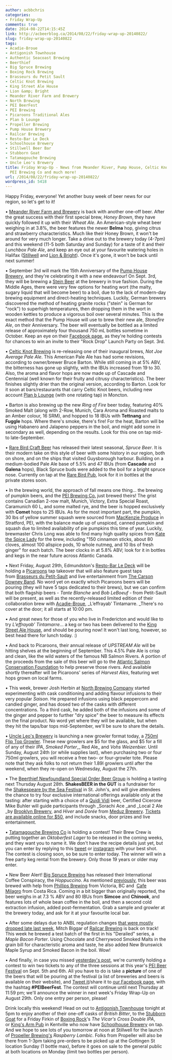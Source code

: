 ```yaml
---
author: acbbchris
categories:
- Friday Wrap-Up
comments: true
date: 2014-08-22T14:15:45Z
link: http://acbeerblog.ca/2014/08/22/friday-wrap-up-20140822/
slug: friday-wrap-up-20140822
tags:
- Acadie-Broue
- Antigonish Townhouse
- Authentic Seacoast Brewing
- Beerthief
- Big Spruce Brewing
- Boxing Rock Brewing
- Brasseurs du Petit Sault
- Celtic Knot Brewing
- King Street Ale House
- Lion &amp; Bright
- Meander River Farm and Brewery
- North Brewing
- PEI BeerFest
- PEI Brewing
- Picaroons Traditional Ales
- Plan b Lounge
- Propeller Brewing
- Pump House Brewery
- Railcar Brewing
- Resto-Bar Le Deck
- Schoolhouse Brewery
- Stillwell Beer Bar
- Stubborn Goat
- Tatamagouche Brewing
- Uncle Leo's Brewery
title: Friday Wrap-Up - News from Meander River, Pump House, Celtic Knot, Rare Bird,
  PEI Brewing Co and much more!
url: /2014/08/22/friday-wrap-up-20140822/
wordpress_id: 5418
---
```


Happy Friday, everyone! Yet another busy week of beer news for our region, so let's get to it!

• [Meander River Farm and Brewery](http://www.meanderriverfarm.ca/) is back with another one-off beer. After the great success with their first special brew, _Honey Brown_, they have quickly followed it up with their _Wheat Ale_. An American-style wheat beer weighing in at 3.8%, the beer features the newer **Belma** hop, giving citrus and strawberry characteristics. Much like their Honey Brown, it won't be around for very much longer. Take a drive out to the brewery today (4-7pm) and this weekend (11-5 both Saturday and Sunday) for a taste of it and their _Lunchbox Pale Ale_, and keep an eye out at your favourite watering holes in Halifax ([Stillwell](http://www.barstillwell.com/) and [Lion & Bright](http://lionandbright.com)). Once it's gone, it won't be back until next summer!

• September 3rd will mark the 15th Anniversary of the [Pump House Brewery](http://beer.pumphousebrewery.ca/), and they're celebrating it with a new endeavour! On Sept. 3rd, they will be brewing a [Stein Beer](http://www.germanbeerinstitute.com/Steinbier.html) at the brewery in true fashion. During the Middle Ages, there were very few options for heating wort (the malty, sugary liquid that will become beer) to a boil, due to the lack of modern-day brewing equipment and direct-heating techniques. Luckily, German brewers discovered the method of heating granite rocks ("stein" is German for "rock") to superhigh temperatures, then dropping them in the wort in wooden kettles to produce a vigorous boil over several minutes. This is the exact method that the Pump House will use to brew their new ale, _Stonefire Ale_, on their Anniversary. The beer will eventually be bottled as a limited release of approximately four thousand 750 mL bottles sometime in October. Keep an eye on their [Facebook page](https://www.facebook.com/PumpHouseRestaurant), as they're holding contests for chances to win an invite to their "Rock Drop" Launch Party on Sept. 3rd.

• [Celtic Knot Brewing](https://www.facebook.com/CelticKnotBrewing) is re-releasing one of their inaugural brews, _Not Joe Average Pale Ale_. This American Pale Ale has had some revisions, according to owner/brewer Bruce Barton. While still coming in at 5% ABV, the bitterness has gone up slightly, with the IBUs increased from 19 to 30. Also, the aroma and flavor hops are now made up of Cascade and Centennial (well known for their fruity and citrusy characteristics). The beer finishes slightly drier than the original version, according to Barton. Look for it soon at bars/restaurants that carry Celtic Knot beers, including new account [Plan b Lounge](https://www.facebook.com/PlanbLounge) (with one rotating tap) in Moncton.

• Barton is also brewing up the new _Ring of Fire_ beer today, featuring 40% Smoked Malt (along with 2-Row, Munich, Cara Aroma and Roasted malts to an Amber colour, 16 SRM), and hopped to 18 IBUs with **Tettnang** and **Fuggle** hops. Where there's smoke, there's fire! For the heat, Barton will be using Habanero and Jalapeno peppers in the boil, and might add some in secondary as well, depending on the results. Look for this one on tap mid- to late-September.

• [Rare Bird Craft Beer](http://www.rarebirdbeer.com/) has released their latest seasonal, _Spruce Beer_. It is their modern take on this style of beer with some history in our region, both on shore, and on the ships that visited Guysborough harbour. Building on a medium-bodied Pale Ale base of 5.5% and 47 IBUs (from **Cascade** and **Galena** hops), Black Spruce buds were added to the boil for a bright spruce nose. Currently on tap at the [Rare Bird Pub](http://www.rarebirdpub.com/), look for it in bottles at the private stores soon.

• In the brewing world, the approach of fall means one thing... the brewing of pumpkin beers, and the [PEI Brewing Co.](http://peibrewingcompany.com/) just brewed theirs! The grist contains Canadian 2-row malt, Munich, Victory, Extra Special Roast, Caramunich 60 L, and some malted rye, and the beer is hopped exclusively with **Comet** hops to 25 IBUs. As for the most important part, the pumpkin, 30 lbs of yellow summer squash were sourced from [MacKenzie Produce](http://www.mackenzieproduce.ca/) in Stratford, PEI, with the balance made up of unspiced, canned pumpkin and squash due to limited availability of pie pumpkins this time of year. Luckily, brewmaster Chris Long was able to find many high quality spices from [Kate the Spice Lady](https://www.facebook.com/pages/Kate-The-Spice-Lady/623625607681857) for the brew, including "150 cinnamon sticks, about 80 cloves, almost 100 allspice pods, 10 whole nutmeg, and 10 lbs of fresh ginger" for each batch. The beer clocks in at 5.8% ABV; look for it in bottles and kegs in the near future across Atlantic Canada.

• Next Friday, August 29th, Edmundston's [Resto-Bar Le Deck](https://www.facebook.com/restobarledeck) will be holding a [Picaroons](https://www.facebook.com/picaroons) tap takeover that will also feature guest taps from [Brasseurs du Petit-Sault](http://brasseurspetitsault.com/) and live entertainment from [The Carson Downey Band](http://www.carsondowney.com/). No word yet on exactly which Picaroons beers will be pouring (they will have 5 taps dedicated to their brews), but we can confirm that both flagship beers - _Tante Blanche_ and _Bob LeBoeuf_ - from Petit-Sault will be present, as well as the recently-released limited edition of their collaboration brew with [Acadie-Broue](https://www.facebook.com/pages/Acadie-Broue/176759632361301), _L’effrayab’ Tintamarre. _There's no cover at the door; it all starts at 10:00 pm.

• And great news for those of you who live in Fredericton and would like to try _L’effrayab’ Tintamarre_... a keg or two has been delivered to the [King Street Ale House](http://thekingstreetalehouse.ca/), and should be pouring now! It won't last long, however, so best head there for lunch today. :)

• And back to Picaroons, their annual release of _UPSTREAM Ale_ will be hitting shelves at the beginning of September. This 4.5% Pale Ale is crisp and clean, like the wild waters of the famous NB Salmon Rivers. A portion of the proceeds from the sale of this beer will go to the [Atlantic Salmon Conservation Foundation](http://salmonconservation.ca/en) to help preserve those rivers. And available shortly thereafter will be Picaroons' series of _Harvest Ales_, featuring wet hops grown on local farms.

• This week, brewer Josh Herbin at [North Brewing Company](http://www.northbrewing.ca/) started experimenting with cask conditioning and adding flavour infusions to their very popular _Saison_. He prepared infusions using black peppercorn and candied ginger, and has dosed two of the casks with different concentrations. To a third cask, he added both of the infusions and some of the ginger and pepper to further "dry spice" the beer to measure its effects on the final product. No word yet where they will be available, but when they hit the taps/bar tops mid-September, we'll be sure to share the details.

• [Uncle Leo's Brewery](http://uncleleosbrewery.ca/) is launching a new growler format today, a [750ml Flip Top Growler](https://www.facebook.com/UncleLeosBrewery/photos/pcb.749153871819012/749145125153220/?type=1&theater). These new growlers are $5 for the glass, and $5 for a fill of any of their _IPA_, _Smoked Porter_,_ Red Ale_ and _Vohs Weizenbier._ Until Sunday, August 24th (or while supplies last), when purchasing two or four 750ml growlers, you will receive a free two- or four-growler tote. Please note that they ask folks to not return their 1.89l growlers until after the weekend, when they re-open on Wednesday, August the 27th.

• The [Beerthief Newfoundland Special Order Beer Group](http://www.beerthief.ca) is holding a tasting next Thursday August 28th. **ShakesBEER in the GUT** is a fundraiser for the [Shakespeare by the Sea Festival](http://shakespearebytheseafestival.com/) in St. John's, and will give attendees the chance to try four exclusive international offerings available only at the tasting: after starting with a choice of a [Quidi Vidi](http://www.quidividibrewery.ca/) beer, Certified Cicerone Mike Buhler will guide participants through _Sorachi Ace _and _Local 2 Ale _by [Brooklyn Brewery](http://brooklynbrewery.com/verify), and _Hiver_ and _Dorée_ from [Meduz Brewery](http://www.meduz.fr/#!home/c1x0p). [Tickets are available online for $50](http://www.eventbrite.ca/e/shakesbeer-in-the-gut-a-beer-tasting-fundraiser-in-quidi-vidi-gut-tickets-12483806401), and include snacks, door prizes and live entertainment.

• [Tatamagouche Brewing Co](http://tatabrew.com/) is holding a contest! Their Brew Crew is putting together an _Oktoberfest Lager_ to be released in the coming weeks, and they want you to name it. We don't have the recipe details just yet, but you can enter by replying to this [tweet](https://twitter.com/TataBrew/status/500342101440483329) or [instagram](http://instagram.com/p/runHBkrj9L/) with your best shot. The contest is closing soon, so be sure to enter today. The winner will win a free party keg rental from the brewery. Only those 19 years or older may enter.

• New Beer Alert! [Big Spruce Brewing](http://www.bigspruce.ca/) has released their International Coffee Conspiracy, the _Hoppuccino_. As mentioned [previously](http://atlanticcanadabeerblog.wordpress.com/2014/08/08/friday-wrap-up-20140808/), this beer was brewed with help from [Phillips Brewing](http://phillipsbeer.com/home) from Victoria, BC and  [Cafe Milagro](http://www.cafemilagro.com/) from Costa Rica. Coming in a bit bigger than originally reported, the beer weighs in at 7.3 % ABV and 80 IBUs from **Simcoe** and **Chinook**, and features lots of whole bean coffee in the boil, and then a second cold extraction infusion, added post-fermentation. Grab a sample and growler at the brewery today, and ask for it at your favourite local bar.

• After some delays due to ANBL regulation changes [that were mostly dropped late last week](http://atlanticcanadabeerblog.wordpress.com/2014/08/15/anbl-update-new-requirements-for-nb-craft-brewers-dropped/), Mitch Biggar of [Railcar Brewing](http://railcarbrewing.com/) is back on track! This week he brewed a test batch of the first in his "Derailed" series, a _Maple Bacon Porter_. Using Chocolate and Cherrywood Smoked Malts in the grain bill for characteristic aroma and taste, he also added New Brunswick Maple Syrup and Smoked Bacon in the boil. Wow!

• And finally, in case you missed [yesterday's post](http://atlanticcanadabeerblog.wordpress.com/2014/08/21/details-on-the-pei-beer-festival-sept-5th-6th/), we're currently holding a contest to win two tickets to any of the three sessions at this year's [PEI Beer Festival](http://peibeerfest2014.com/) on Sept. 5th and 6th. All you have to do is take a **picture** of one of the beers that will be pouring at the festival (a list of breweries and beers is available on their website), and [Tweet it](http://www.twitter.com/home?status=Enjoying+some+beer...%23PEIBeerFest)/share it to [our Facebook page](https://www.facebook.com/ACBeerBlog), with the hashtag **#PEIBeerFest**. The contest will continue until next Thursday at 11:59 pm; we'll announce the winner in next week's Friday Wrap-Up on August 29th. Only one entry per person, please!

Drink locally this weekend! Head on out to [Antigonish Townhouse](http://antigonishtownhouse.wordpress.com/) tonight at 5pm to enjoy another of their one-off casks of _British Bitter_, to the [Stubborn Goat](http://www.stubborngoat.ca/) for a Friday Firkin of [Boxing Rock](http://www.boxingrock.ca/)'s _The Vicar's Cross Double IPA_, or [King's Arm Pub](http://kingsarmspub.ca/) in Kentville who now have [Schoolhouse Brewery](http://www.schoolhousebrewery.ca/) on tap. And we hope to see lots of you tomorrow at noon at Stillwell for the launch of [Propeller Brewing's](http://www.drinkpropeller.ca/) _Raspberry Lambic_. Folks from Propeller will also be there from 1-3pm taking pre-orders to be picked up at the Gottingen St location Sunday (1 bottle max), before it goes on sale to the general public at both locations on Monday (limit two bottles per person).
